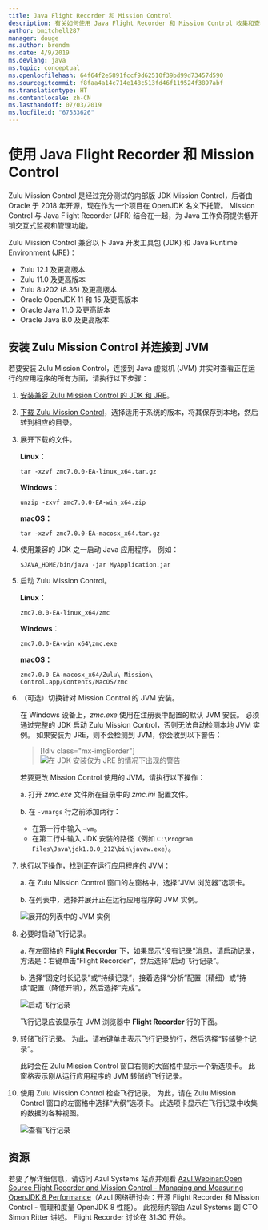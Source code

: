 ```yaml
---
title: Java Flight Recorder 和 Mission Control
description: 有关如何使用 Java Flight Recorder 和 Mission Control 收集和查看应用数据的指南。
author: bmitchell287
manager: douge
ms.author: brendm
ms.date: 4/9/2019
ms.devlang: java
ms.topic: conceptual
ms.openlocfilehash: 64f64f2e5891fccf9d62510f39bd99d73457d590
ms.sourcegitcommit: f8faa4a14c714e148c513fd46f119524f3897abf
ms.translationtype: HT
ms.contentlocale: zh-CN
ms.lasthandoff: 07/03/2019
ms.locfileid: "67533626"
---
```

# <a name="use-java-flight-recorder-and-mission-control"></a>使用 Java Flight Recorder 和 Mission Control

Zulu Mission Control 是经过充分测试的内部版 JDK Mission Control，后者由 Oracle 于 2018 年开源，现在作为一个项目在 OpenJDK 名义下托管。 Mission Control 与 Java Flight Recorder (JFR) 结合在一起，为 Java 工作负荷提供低开销交互式监视和管理功能。

Zulu Mission Control 兼容以下 Java 开发工具包 (JDK) 和 Java Runtime Environment (JRE)：

* Zulu 12.1 及更高版本
* Zulu 11.0 及更高版本
* Zulu 8u202 (8.36) 及更高版本
* Oracle OpenJDK 11 和 15 及更高版本
* Oracle Java 11.0 及更高版本
* Oracle Java 8.0 及更高版本

## <a name="install-zulu-mission-control-and-connect-to-a-jvm"></a>安装 Zulu Mission Control 并连接到 JVM

若要安装 Zulu Mission Control，连接到 Java 虚拟机 (JVM) 并实时查看正在运行的应用程序的所有方面，请执行以下步骤：

1.  [安装兼容 Zulu Mission Control 的 JDK 和 JRE](java-jdk-install.md)。

1.  [下载 Zulu Mission Control](https://www.azul.com/products/zulu-mission-control/)，选择适用于系统的版本，将其保存到本地，然后转到相应的目录。

1.  展开下载的文件。

    **Linux：**

    ```cli
    tar -xzvf zmc7.0.0-EA-linux_x64.tar.gz
    ```

    **Windows**：

    ```cli
    unzip -zxvf zmc7.0.0-EA-win_x64.zip 
    ```

    **macOS：**

    ```cli
    tar -xzvf zmc7.0.0-EA-macosx_x64.tar.gz
    ```

1.  使用兼容的 JDK 之一启动 Java 应用程序。 例如：

    ```cli
    $JAVA_HOME/bin/java -jar MyApplication.jar
    ```

1.  启动 Zulu Mission Control。

    **Linux：**

    ```cli
    zmc7.0.0-EA-linux_x64/zmc
    ```

    **Windows**：

    ```cli
    zmc7.0.0-EA-win_x64\zmc.exe 
    ```

    **macOS：**

    ```cli
    zmc7.0.0-EA-macosx_x64/Zulu\ Mission\ Control.app/Contents/MacOS/zmc
    ```

1.  （可选）切换针对 Mission Control 的 JVM 安装。

    在 Windows 设备上，*zmc.exe* 使用在注册表中配置的默认 JVM 安装。 必须通过完整的 JDK 启动 Zulu Mission Control，否则无法自动检测本地 JVM 实例。 如果安装为 JRE，则不会检测到 JVM，你会收到以下警告：

    > [!div class="mx-imgBorder"]
    ![在 JDK 安装仅为 JRE 的情况下出现的警告](../media/jdk/azul-jfr-1.png)

    若要更改 Mission Control 使用的 JVM，请执行以下操作： 

    a. 打开 *zmc.exe* 文件所在目录中的 *zmc.ini* 配置文件。

    b. 在 `-vmargs` 行之前添加两行：  

       * 在第一行中输入 `–vm`。  
       * 在第二行中输入 JDK 安装的路径（例如 `C:\Program Files\Java\jdk1.8.0_212\bin\javaw.exe`）。

1.  执行以下操作，找到正在运行应用程序的 JVM：

    a. 在 Zulu Mission Control 窗口的左窗格中，选择“JVM 浏览器”选项卡。 

    b. 在列表中，选择并展开正在运行应用程序的 JVM 实例。

    ![展开的列表中的 JVM 实例](../media/jdk/azul-jfr-2.png)


1.  必要时启动飞行记录。

    a. 在左窗格的 **Flight Recorder** 下，如果显示“没有记录”消息，请启动记录，方法是：右键单击“Flight Recorder”，然后选择“启动飞行记录”。   

    b. 选择“固定时长记录”或“持续记录”，接着选择“分析”配置（精细）或“持续”配置（降低开销），然后选择“完成”。     

    ![启动飞行记录](../media/jdk/azul-jfr-3.png)

    飞行记录应该显示在 JVM 浏览器中 **Flight Recorder** 行的下面。

1. 转储飞行记录。 为此，请右键单击表示飞行记录的行，然后选择“转储整个记录”。 

    此时会在 Zulu Mission Control 窗口右侧的大窗格中显示一个新选项卡。 此窗格表示刚从运行应用程序的 JVM 转储的飞行记录。

1. 使用 Zulu Mission Control 检查飞行记录。 为此，请在 Zulu Mission Control 窗口的左窗格中选择“大纲”选项卡。  此选项卡显示在飞行记录中收集的数据的各种视图。
 
    ![查看飞行记录](../media/jdk/azul-jfr-4.png)

## <a name="resources"></a>资源

若要了解详细信息，请访问 Azul Systems 站点并观看 [Azul Webinar:Open Source Flight Recorder and Mission Control - Managing and Measuring OpenJDK 8 Performance](https://www.azul.com/presentation/azul-webinar-open-source-flight-recorder-and-mission-control-managing-and-measuring-openjdk-8-performance/)（Azul 网络研讨会：开源 Flight Recorder 和 Mission Control - 管理和度量 OpenJDK 8 性能）。 此视频内容由 Azul Systems 副 CTO Simon Ritter 讲述。 Flight Recorder 讨论在 31:30 开始。

